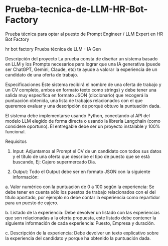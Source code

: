 # Prueba-tecnica-de-LLM-HR-Bot-Factory
Prueba técnica para optar al puesto de Prompt Engineer / LLM Expert en HR Bot Factory

hr bot factory
Prueba técnica de LLM - IA Gen

Descripción del proyecto
La prueba consta de diseñar un sistema basado en LLM y los Prompts necesarios para lograr
que una IA generativa (puede ser ChatGPT, Gemini, Claude, etc) te ayude a valorar la experiencia
de un candidato de una oferta de trabajo.

Especificaciones
Este sistema recibirá el nombre de una oferta de trabajo y un CV completo, ambos en formato
texto como strings) y debe tener una salida muy específica en formato JSON (diccionario) que
recogerá la puntuación obtenida, una lista de trabajos relacionados con el que queremos
evaluar y una descripción de porqué obtuvo la puntuación dada.

El sistema debe implementarse usando Python, conectando al API del modelo LLM elegido de
forma directa o usando la librería Langchain (como considere oportuno). El entregable debe ser
un proyecto instalable y 100% funcional.

Requisitos
1. Input: Adjuntamos al Prompt el CV de un candidato con todos sus datos y el título de
una oferta que describe el tipo de puesto que se está buscando, Ej: Cajero supermercado Dia.

2. Output: Todo el Output debe ser en formato JSON con la siguiente información:

a. Valor numérico con la puntuación de 0 a 100 según la experiencia: Se debe
tener en cuenta sólo los puestos de trabajo relacionados con el del título
aportado, por ejemplo no debe contar la experiencia como repartidor para un
puesto de cajero.

b. Listado de la experiencia: Debe devolver un listado con las experiencias que son
relacionadas a la oferta propuesta, este listado debe contener la siguiente
información de cada experiencia: Puesto, Empresa y duración.

c. Descripción de la experiencia: Debe devolver un texto explicativo sobre la
experiencia del candidato y porque ha obtenido la puntuación dada.
